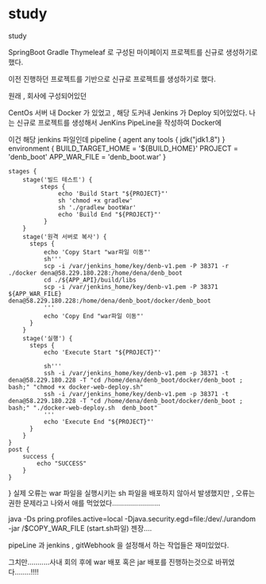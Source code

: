 # study
study


SpringBoot Gradle Thymeleaf 로 구성된 마이페이지 프로젝트를 신규로 생성하기로 했다.

이전 진행하던 프로젝트를 기반으로 신규로 프로젝트를 생성하기로 했다.

원래 , 회사에 구성되어있던 

CentOs 서버 내 
Docker 가 있었고 , 해당 도커내 Jenkins 가 Deploy 되어있었다.
나는 신규로 프로젝트를 생성해서 JenKins PipeLine을 작성하여 Docker에 

이건 해당 jenkins 파일인데 
pipeline {
    agent any
     tools {
         jdk("jdk1.8")
     }
    environment {
        BUILD_TARGET_HOME = '${BUILD_HOME}'
        PROJECT = 'denb_boot'
        APP_WAR_FILE = 'denb_boot.war'
    }

    stages {
        stage('빌드 테스트') {
             steps {
                  echo 'Build Start "${PROJECT}"'
                  sh 'chmod +x gradlew'
                  sh './gradlew bootWar'
                  echo 'Build End "${PROJECT}"'
              }
        }
        stage('원격 서버로 복사') {
          steps {
              echo 'Copy Start "war파일 이동"'
              sh'''
              scp -i /var/jenkins_home/key/denb-v1.pem -P 38371 -r ./docker dena@58.229.180.228:/home/dena/denb_boot
              cd ./${APP_API}/build/libs
              scp -i /var/jenkins_home/key/denb-v1.pem -P 38371 ${APP_WAR_FILE} dena@58.229.180.228:/home/dena/denb_boot/docker/denb_boot
              '''
              echo 'Copy End "war파일 이동"'
          }
        }
        stage('실행') {
          steps {
              echo 'Execute Start "${PROJECT}"'

              sh'''
              ssh -i /var/jenkins_home/key/denb-v1.pem -p 38371 -t dena@58.229.180.228 -T "cd /home/dena/denb_boot/docker/denb_boot ; bash;" "chmod +x docker-web-deploy.sh"
              ssh -i /var/jenkins_home/key/denb-v1.pem -p 38371 -t dena@58.229.180.228 -T "cd /home/dena/denb_boot/docker/denb_boot ; bash;" "./docker-web-deploy.sh  denb_boot"
              '''
              echo 'Execute End "${PROJECT}"'
          }
        }
    }
    post {
        success {
            echo "SUCCESS"
        }
    }
}
실제 오류는 war 파일을 실행시키는 sh 파일을 배포하지 않아서 발생했지만 , 오류는 권한 문제라고 나와서 애를 먹었었다........................

java -Ds pring.profiles.active=local -Djava.security.egd=file:/dev/./urandom -jar /$COPY_WAR_FILE  (start.sh파일)
젠장....

pipeLine 과 jenkins , gitWebhook 을 설정해서 하는 작업들은 재미있었다. 

그치만...........사내 회의 후에 war 배포 혹은 jar 배포를 진행하는것으로 바뀌었다........!!!!
